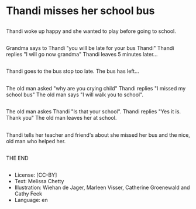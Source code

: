 # Thandi misses her school bus

##
Thandi woke up happy and she
wanted to play before going to
school.

##
Grandma says to Thandi "you will
be late for your bus Thandi"
Thandi replies "I will go now
grandma"
Thandi leaves 5 minutes later...

##
Thandi goes to the bus stop too
late.
The bus has left...

##
The old man asked "why are you
crying child"
Thandi replies "I missed my school
bus"
The old man says "I will walk you to
school".

##
The old man askes Thandi "Is that
your school".
Thandi replies "Yes it is. Thank you"
The old man leaves her at school.

##
Thandi tells her teacher and friend's
about she missed her bus and the
nice, old man who helped her.

##
THE END

##
* License: [CC-BY]
* Text: Melissa Chetty
* Illustration: Wiehan de Jager, Marleen Visser, Catherine Groenewald and Cathy Feek
* Language: en
